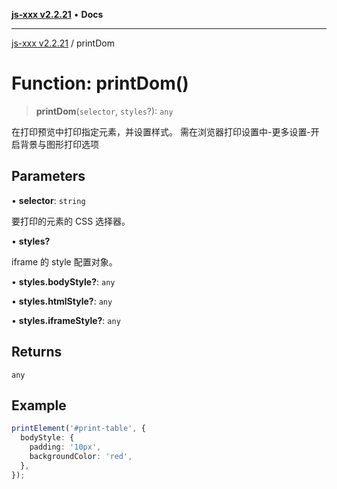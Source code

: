 [**js-xxx v2.2.21**](../README.md) • **Docs**

***

[js-xxx v2.2.21](../README.md) / printDom

# Function: printDom()

> **printDom**(`selector`, `styles`?): `any`

在打印预览中打印指定元素，并设置样式。
需在浏览器打印设置中-更多设置-开启背景与图形打印选项

## Parameters

• **selector**: `string`

要打印的元素的 CSS 选择器。

• **styles?**

iframe 的 style 配置对象。

• **styles.bodyStyle?**: `any`

• **styles.htmlStyle?**: `any`

• **styles.iframeStyle?**: `any`

## Returns

`any`

## Example

```ts
printElement('#print-table', {
  bodyStyle: {
    padding: '10px',
    backgroundColor: 'red',
  },
});
```
